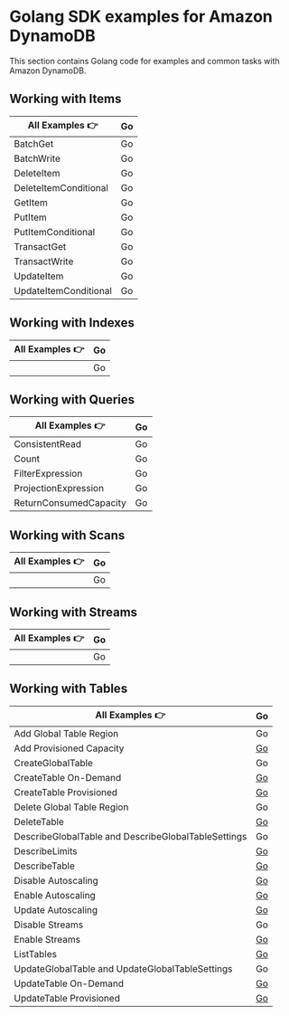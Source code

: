 # Golang SDK examples for Amazon DynamoDB

This section contains Golang code for examples and common tasks with Amazon DynamoDB.

## Working with Items

| All Examples 👉       | Go  |
| --------------------- | --- |
| BatchGet              | Go  |
| BatchWrite            | Go  |
| DeleteItem            | Go  |
| DeleteItemConditional | Go  |
| GetItem               | Go  |
| PutItem               | Go  |
| PutItemConditional    | Go  |
| TransactGet           | Go  |
| TransactWrite         | Go  |
| UpdateItem            | Go  |
| UpdateItemConditional | Go  |

## Working with Indexes

| All Examples 👉 | Go  |
| --------------- | --- |
|                 | Go  |

## Working with Queries

| All Examples 👉        | Go  |
| ---------------------- | --- |
| ConsistentRead         | Go  |
| Count                  | Go  |
| FilterExpression       | Go  |
| ProjectionExpression   | Go  |
| ReturnConsumedCapacity | Go  |

## Working with Scans

| All Examples 👉 | Go  |
| --------------- | --- |
|                 | Go  |

## Working with Streams

| All Examples 👉 | Go  |
| --------------- | --- |
|                 | Go  |

## Working with Tables

| All Examples 👉                                     | Go |
| --------------------------------------------------- | -- |
| Add Global Table Region                             | Go |
| Add Provisioned Capacity                            | [Go](./WorkingWithTables/addProvisionedCapacity/addProvisionedCapacity.go) |
| CreateGlobalTable                                   | Go |
| CreateTable On-Demand                               | [Go](./WorkingWithTables/createTableOnDemand/createTableOnDemand.go) |
| CreateTable Provisioned                             | [Go](./WorkingWithTables/createTableProvisioned/createTableProvisioned.go) |
| Delete Global Table Region                          | Go |
| DeleteTable                                         | [Go](./WorkingWithTables/deleteTable/deleteTable.go) |
| DescribeGlobalTable and DescribeGlobalTableSettings | Go |
| DescribeLimits                                      | [Go](./WorkingWithTables/describeLimits/describeLimits.go) |
| DescribeTable                                       | [Go](./WorkingWithTables/describeTable/describeTable.go) |
| Disable Autoscaling                                 | [Go](./WorkingWithTables/disableAutoscaling/disableAutoscaling.go) |
| Enable Autoscaling                                  | [Go](./WorkingWithTables/enableAutoscaling/enableAutoscaling.go) |
| Update Autoscaling                                  | [Go](./WorkingWithTables/updateAutoscaling/updateAutoscaling.go) |
| Disable Streams                                     | Go |
| Enable Streams                                      | [Go](./WorkingWithTables/enableStreams/enableStreams.go) |
| ListTables                                          | [Go](./WorkingWithTables/listTables/listTables.go) |
| UpdateGlobalTable and UpdateGlobalTableSettings     | Go |
| UpdateTable On-Demand                               | [Go](./WorkingWithTables/changeTableToOnDemand/changeTableToOnDemand.go) |
| UpdateTable Provisioned                             | [Go](./WorkingWithTables/changeTableToProvisioned/changeTableToProvisioned.go) |

